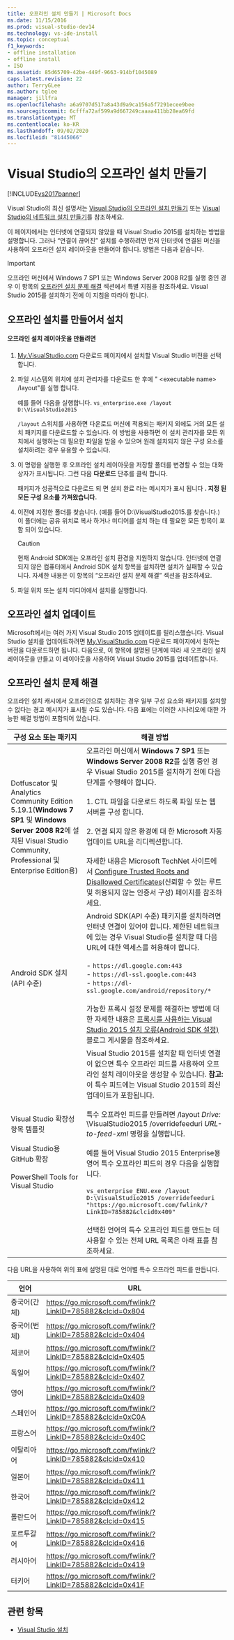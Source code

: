 ```yaml
---
title: 오프라인 설치 만들기 | Microsoft Docs
ms.date: 11/15/2016
ms.prod: visual-studio-dev14
ms.technology: vs-ide-install
ms.topic: conceptual
f1_keywords:
- offline installation
- offline install
- ISO
ms.assetid: 85d65709-42be-449f-9663-914bf1045089
caps.latest.revision: 22
author: TerryGLee
ms.author: tglee
manager: jillfra
ms.openlocfilehash: a6a9707d517a8a43d9a9ca156a5f7291ecee9bee
ms.sourcegitcommit: 6cfffa72af599a9d667249caaaa411bb28ea69fd
ms.translationtype: MT
ms.contentlocale: ko-KR
ms.lasthandoff: 09/02/2020
ms.locfileid: "81445066"
---
```

# <a name="create-an-offline-installation-of-visual-studio"></a>Visual Studio의 오프라인 설치 만들기
[!INCLUDE[vs2017banner](../includes/vs2017banner.md)]

Visual Studio의 최신 설명서는 [Visual Studio의 오프라인 설치 만들기](/visualstudio/install/create-an-offline-installation-of-visual-studio) 또는 [Visual Studio의 네트워크 설치 만들기](/visualstudio/install/create-a-network-installation-of-visual-studio)를 참조하세요.

이 페이지에서는 인터넷에 연결되지 않았을 때 Visual Studio 2015를 설치하는 방법을 설명합니다. 그러나 “연결이 끊어진” 설치를 수행하려면 먼저 인터넷에 연결된 머신을 사용하여 오프라인 설치 레이아웃을 만들어야 합니다. 방법은 다음과 같습니다.

> [!IMPORTANT]
> 오프라인 머신에서 Windows 7 SP1 또는 Windows Server 2008 R2를 실행 중인 경우 이 항목의 [오프라인 설치 문제 해결](#BKMK_tshoot) 섹션에서 특별 지침을 참조하세요.  Visual Studio 2015를 설치하기 전에 이 지침을 따라야 합니다.

## <a name="installing-by-creating-an-offline-installation"></a><a name="BKMK_Offline"></a> 오프라인 설치를 만들어서 설치

#### <a name="to-create-an-offline-installation-layout"></a>오프라인 설치 레이아웃을 만들려면

1. [My.VisualStudio.com](https://my.visualstudio.com/downloads?q=visual%20studio%20Enterprise%202015) 다운로드 페이지에서 설치할 Visual Studio 버전을 선택합니다.

2. 파일 시스템의 위치에 설치 관리자를 다운로드 한 후에 " \<executable name> /layout"를 실행 합니다.

     예를 들어 다음을 실행합니다. `vs_enterprise.exe /layout D:\VisualStudio2015`

     `/layout` 스위치를 사용하면 다운로드 머신에 적용되는 패키지 외에도 거의 모든 설치 패키지를 다운로드할 수 있습니다. 이 방법을 사용하면 이 설치 관리자를 모든 위치에서 실행하는 데 필요한 파일을 받을 수 있으며 원래 설치되지 않은 구성 요소를 설치하려는 경우 유용할 수 있습니다.

3. 이 명령을 실행한 후 오프라인 설치 레이아웃을 저장할 폴더를 변경할 수 있는 대화 상자가 표시됩니다.   그런 다음 **다운로드** 단추를 클릭 합니다.

     패키지가 성공적으로 다운로드 되 면 설치 완료 라는 메시지가 표시 됩니다 **. 지정 된 모든 구성 요소를 가져왔습니다.**

4. 이전에 지정한 폴더를 찾습니다. (예를 들어 D:\VisualStudio2015.를 찾습니다.) 이 폴더에는 공유 위치로 복사 하거나 미디어를 설치 하는 데 필요한 모든 항목이 포함 되어 있습니다.

    > [!CAUTION]
    > 현재 Android SDK에는 오프라인 설치 환경을 지원하지 않습니다. 인터넷에 연결되지 않은 컴퓨터에서 Android SDK 설치 항목을 설치하면 설치가 실패할 수 있습니다. 자세한 내용은 이 항목의 “오프라인 설치 문제 해결” 섹션을 참조하세요.

5. 파일 위치 또는 설치 미디어에서 설치를 실행합니다.

## <a name="updating-an-offline-installation"></a>오프라인 설치 업데이트
 Microsoft에서는 여러 가지 Visual Studio 2015 업데이트를 릴리스했습니다. Visual Studio 설치를 업데이트하려면 [My.VisualStudio.com](https://my.visualstudio.com/downloads?q=visual%20studio%20Enterprise%202015) 다운로드 페이지에서 원하는 버전을 다운로드하면 됩니다. 다음으로, 이 항목에 설명된 단계에 따라 새 오프라인 설치 레이아웃을 만들고 이 레이아웃을 사용하여 Visual Studio 2015를 업데이트합니다.

## <a name="troubleshooting-an-offline-installation"></a><a name="BKMK_tshoot"></a> 오프라인 설치 문제 해결
 오프라인 설치 캐시에서 오프라인으로 설치하는 경우 일부 구성 요소와 패키지를 설치할 수 없다는 경고 메시지가 표시될 수도 있습니다. 다음 표에는 이러한 시나리오에 대한 가능한 해결 방법이 포함되어 있습니다.

| 구성 요소 또는 패키지 | 해결 방법 |
|-|-|
| Dotfuscator 및 Analytics Community Edition 5.19.1(**Windows 7 SP1** 및 **Windows Server 2008 R2**에 설치된 Visual Studio Community, Professional 및 Enterprise Edition용) | 오프라인 머신에서 **Windows 7 SP1** 또는 **Windows Server 2008 R2**를 실행 중인 경우 Visual Studio 2015를 설치하기 전에 다음 단계를 수행해야 합니다.<br /><br /> 1. CTL 파일을 다운로드 하도록 파일 또는 웹 서버를 구성 합니다.<br /><br /> 2. 연결 되지 않은 환경에 대 한 Microsoft 자동 업데이트 URL을 리디렉션합니다.<br /><br /> 자세한 내용은 Microsoft TechNet 사이트에서 [Configure Trusted Roots and Disallowed Certificates](https://technet.microsoft.com/library/dn265983.aspx)(신뢰할 수 있는 루트 및 허용되지 않는 인증서 구성) 페이지를 참조하세요. |
| Android SDK 설치(API 수준) | Android SDK(API 수준) 패키지를 설치하려면 인터넷 연결이 있어야 합니다. 제한된 네트워크에 있는 경우 Visual Studio를 설치할 때 다음 URL에 대한 액세스를 허용해야 합니다.<br /><br /> -   `https://dl.google.com:443`<br />-   `https://dl-ssl.google.com:443`<br />-   `https://dl-ssl.google.com/android/repository/*`<br /> <br />가능한 프록시 설정 문제를 해결하는 방법에 대한 자세한 내용은 [프록시를 사용하는 Visual Studio 2015 설치 오류(Android SDK 설정)](https://blogs.msdn.microsoft.com/peterhauge/2016/09/22/visual-studio-2015-install-failures-android-sdk-setup-behind-a-proxy/) 블로그 게시물을 참조하세요. |
| Visual Studio 확장성 항목 템플릿<br /><br /> Visual Studio용 GitHub 확장<br /><br /> PowerShell Tools for Visual Studio | Visual Studio 2015를 설치할 때 인터넷 연결이 없으면 특수 오프라인 피드를 사용하여 오프라인 설치 레이아웃을 생성할 수 있습니다. **참고:** 이 특수 피드에는 Visual Studio 2015의 최신 업데이트가 포함됩니다. <br /><br /> 특수 오프라인 피드를 만들려면 /layout *Drive:* \VisualStudio2015 /overridefeeduri *URL-to-feed-xml* 명령을 실행합니다.<br /><br /> 예를 들어 Visual Studio 2015 Enterprise용 영어 특수 오프라인 피드의 경우 다음을 실행합니다.<br /><br /> `vs_enterprise_ENU.exe /layout D:\VisualStudio2015 /overridefeeduri "https://go.microsoft.com/fwlink/?LinkID=785882&clcid0x409"`<br /><br /> 선택한 언어의 특수 오프라인 피드를 만드는 데 사용할 수 있는 전체 URL 목록은 아래 표를 참조하세요. |

 다음 URL을 사용하여 위의 표에 설명된 대로 언어별 특수 오프라인 피드를 만듭니다.

|       언어        |                            URL                            |
|-----------------------|-----------------------------------------------------------|
| 중국어(간체)  | https://go.microsoft.com/fwlink/?LinkID=785882&clcid=0x804 |
| 중국어(번체) | https://go.microsoft.com/fwlink/?LinkID=785882&clcid=0x404 |
|         체코어         | https://go.microsoft.com/fwlink/?LinkID=785882&clcid=0x405 |
|        독일어         | https://go.microsoft.com/fwlink/?LinkID=785882&clcid=0x407 |
|        영어        | https://go.microsoft.com/fwlink/?LinkID=785882&clcid=0x409 |
|        스페인어        | https://go.microsoft.com/fwlink/?LinkID=785882&clcid=0xC0A |
|        프랑스어         | https://go.microsoft.com/fwlink/?LinkID=785882&clcid=0x40C |
|        이탈리아어        | https://go.microsoft.com/fwlink/?LinkID=785882&clcid=0x410 |
|       일본어        | https://go.microsoft.com/fwlink/?LinkID=785882&clcid=0x411 |
|        한국어         | https://go.microsoft.com/fwlink/?LinkID=785882&clcid=0x412 |
|        폴란드어         | https://go.microsoft.com/fwlink/?LinkID=785882&clcid=0x415 |
|      포르투갈어       | https://go.microsoft.com/fwlink/?LinkID=785882&clcid=0x416 |
|        러시아어        | https://go.microsoft.com/fwlink/?LinkID=785882&clcid=0x419 |
|        터키어        | https://go.microsoft.com/fwlink/?LinkID=785882&clcid=0x41F |

## <a name="see-also"></a>관련 항목

- [Visual Studio 설치](install-visual-studio-2015.md)